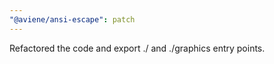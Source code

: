 ```yaml
---
"@aviene/ansi-escape": patch
---
```


Refactored the code and export ./ and ./graphics entry points.
